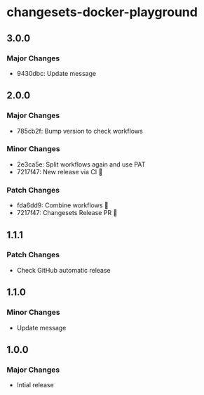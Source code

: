 # changesets-docker-playground

## 3.0.0

### Major Changes

- 9430dbc: Update message

## 2.0.0

### Major Changes

- 785cb2f: Bump version to check workflows

### Minor Changes

- 2e3ca5e: Split workflows again and use PAT
- 7217f47: New release via CI 🤞

### Patch Changes

- fda6dd9: Combine workflows 🤞
- 7217f47: Changesets Release PR 🤞

## 1.1.1

### Patch Changes

- Check GitHub automatic release

## 1.1.0

### Minor Changes

- Update message

## 1.0.0

### Major Changes

- Intial release
